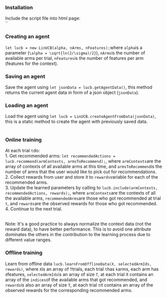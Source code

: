 <h3>Installation</h3>
Include the script file into html page:
<br/>`<script src = 'js/contextualbandits.min.js'></script>`

<h3>Creating an agent</h3>
<code>let lucb = new LinUCB(alpha, nArms, nFeatures);</code>where <code>alpha</code>is a parameter (<code>\alpha = \sqrt{ln(2/\sigma)/2}</code>), <code>nArms</code>is the number of available arms per trial, <code>nFeatures</code>is the number of features per arm (features for the context).

<h3>Saving an agent</h3>
Save the agent using <code>let jsonData = lucb.getAgentData()</code>, this method returns the current agent data in form of a json object (<code>jsonData</code>).

<h3>Loading an agent</h3>
Load the agent using <code>let lucb = LinUCB.createAgentFromData(jsonData)</code>, this is a static method to create the agent with previously saved data.
<br/>
<br/><h3>Online training</h3>
At each trial <code>t</code>do:<br/>
1. Get recommended arms: <code>let recommendedActions = lucb.recommend(armContexts, armsToRecommend);</code>, where <code>armContexts</code>are the array of contexts of all available arms at this time, and <code>armsToRecommend</code>is the number of arms that the user would like to pick out for recommendations.<br/>
2. Collect rewards from user and store it to <code>rewards</code>variable for each of the recommended arms. <br/>
3. Update the learned parameters by calling to <code>lucb.include(armContexts, recommendedActions, rewards);</code>, where <code>armContexts</code>are the contexts of all the available arms, <code>recommendedArms</code>are those who got recommended at trial <code>t</code>, and <code>rewards</code>are the observed rewards for those who got recommended.<br/>
4. Continue to the next trial.<br/>

<br/>Note: It's a good practice to always normalize the context data (not the reward data), to have better performance. This is to avoid one attribute dominates the others in the contribution to the learning process due to different value ranges.

<h3>Offline training</h3>
Learn from offline data <code>lucb.learnFromOfflineData(X, selectedArmIds, rewards)</code>, where <code>X</code>is an array of <code>T</code>trials, each trial <code>t</code>has <code>k</code>arms, each arm has <code>d</code>features, <code>selectedArmIds</code>is an array of size <code>T</code>, at each trial it contains an array of the <code>indices</code>of the available arms that got recommended, and <code>rewards</code>is also an array of size <code>T</code>, at each trial <code>t</code>it contains an array of the observed rewards for the corresponding recommended arms.   